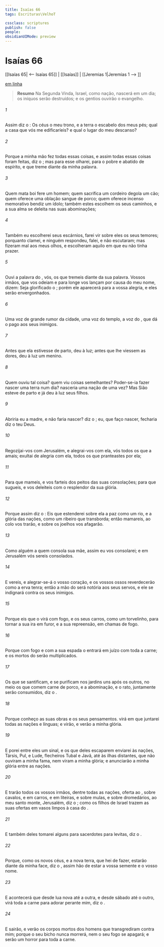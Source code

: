 ```yaml
---
title: Isaías 66
tags: Escrituras\VelhoT

cssclass: scriptures
publish: false
people:
obsidianUIMode: preview
---
```


# Isaías 66
[[Isaías 65| <-- Isaías 65]] | [[Isaías]] | [[Jeremias 1|Jeremias 1 --> ]]

[em linha](https://churchofjesuschrist.org/study/scriptures/ot/isa/66?lang=por)

> __Resumo__
Na Segunda Vinda, Israel, como nação, nascerá em um dia; os iníquos serão destruídos; e os gentios ouvirão o evangelho.

###### 1 
Assim diz o : Os céus  o meu trono, e a terra o escabelo dos meus pés; qual  a casa que vós me edificaríeis? e qual  o lugar do meu descanso?

###### 2 
Porque a minha mão fez todas essas coisas, e assim todas essas coisas foram feitas, diz o ; mas para esse olharei, para o pobre e abatido de espírito, e que treme diante da minha palavra.

###### 3 
Quem mata  boi  fere um homem; quem sacrifica um cordeiro  degola um cão; quem oferece uma oblação  sangue de porco; quem oferece incenso memorativo  bendiz um ídolo; também estes escolhem os seus  caminhos, e a sua alma se deleita nas suas abominações;

###### 4 
Também eu escolherei seus escárnios, farei vir sobre eles os seus temores; porquanto clamei, e ninguém respondeu, falei, e não escutaram; mas fizeram  mal aos meus olhos, e escolheram aquilo em que eu não tinha prazer.

###### 5 
Ouvi a palavra do , vós, os que tremeis diante da sua palavra. Vossos irmãos, que vos odeiam e para longe  vos lançam por causa do meu nome, dizem: Seja glorificado o ; porém ele aparecerá para a vossa alegria, e eles serão envergonhados.

###### 6 
Uma voz de grande rumor  da cidade, uma voz do templo, a voz do , que dá o pago aos seus inimigos.

###### 7 
Antes que ela estivesse de parto, deu à luz; antes que lhe viessem as dores, deu à luz um menino.

###### 8 
Quem  ouviu tal coisa? quem viu coisas semelhantes? Poder-se-ia fazer nascer uma terra num  dia? nasceria uma nação de uma  vez? Mas  Sião esteve de parto e já deu à luz seus filhos.

###### 9 
Abriria eu a madre, e não faria nascer? diz o ; eu, que faço nascer, fecharia  diz o teu Deus.

###### 10 
Regozijai-vos com Jerusalém, e alegrai-vos com ela, vós todos os que a amais; exultai de alegria com ela, todos os que pranteastes por ela;

###### 11 
Para que mameis, e vos farteis dos peitos das suas consolações; para que sugueis, e vos deleiteis com o resplendor da sua glória.

###### 12 
Porque assim diz o : Eis que estenderei sobre ela a paz como um rio, e a glória das nações, como um ribeiro que transborda; então mamareis, ao colo vos trarão, e sobre os joelhos vos afagarão.

###### 13 
Como alguém a quem consola sua mãe, assim eu vos consolarei; e em Jerusalém vós sereis consolados.

###### 14 
E  vereis, e alegrar-se-á o vosso coração, e os vossos ossos reverdecerão como a erva tenra; então a mão do  será notória aos seus servos, e ele se indignará contra os seus inimigos.

###### 15 
Porque eis que o  virá com fogo, e os seus carros, como um torvelinho, para tornar a sua ira em furor, e a sua repreensão, em chamas de fogo.

###### 16 
Porque com fogo e com a sua espada o  entrará em juízo com toda a carne; e os mortos do  serão multiplicados.

###### 17 
Os que se santificam, e se purificam nos jardins uns após os outros, no meio  os que comem carne de porco, e a abominação, e o rato, juntamente serão consumidos, diz o .

###### 18 
Porque conheço as suas obras e os seus pensamentos.  virá em que juntarei todas as nações e línguas; e virão, e verão a minha glória.

###### 19 
E porei entre eles um sinal, e os que deles escaparem enviarei às nações,  Társis, Pul, e Lude, flecheiros  Tubal e Javã, até às ilhas  distantes, que não ouviram a minha fama, nem viram a minha glória; e anunciarão a minha glória entre as nações.

###### 20 
E trarão todos os vossos irmãos, dentre todas as nações,  oferta ao , sobre cavalos, e em carros, e em liteiras, e sobre mulas, e sobre dromedários, ao meu santo monte,  Jerusalém, diz o ; como  os filhos de Israel trazem as suas ofertas em vasos limpos à casa do .

###### 21 
E também deles tomarei alguns para sacerdotes  para levitas, diz o .

###### 22 
Porque, como os novos céus, e a nova terra, que hei de fazer, estarão diante da minha face, diz o , assim  hão de estar a vossa semente e o vosso nome.

###### 23 
E acontecerá que desde  lua nova até a outra, e desde  sábado até o outro, virá toda a carne para adorar perante mim, diz o .

###### 24 
E sairão, e verão os corpos mortos dos homens que transgrediram contra mim; porque o seu bicho nunca morrerá, nem o seu fogo se apagará; e serão um horror para toda a carne.

